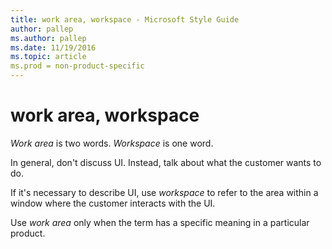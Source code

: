 ```yaml
---
title: work area, workspace - Microsoft Style Guide
author: pallep
ms.author: pallep
ms.date: 11/19/2016
ms.topic: article
ms.prod = non-product-specific
---
```


# work area, workspace

*Work area* is two words. *Workspace* is one word.

In general, don't discuss UI. Instead, talk about what the customer wants to do.

If it's necessary to describe UI, use *workspace* to refer to the area within a window where the customer interacts with the UI.

Use *work area* only when the term has a specific meaning in a particular product. 
